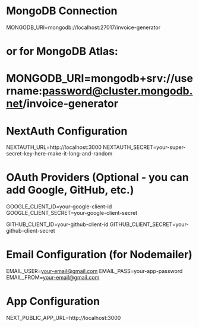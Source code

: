 # MongoDB Connection

MONGODB_URI=mongodb://localhost:27017/invoice-generator

# or for MongoDB Atlas:

# MONGODB_URI=mongodb+srv://username:password@cluster.mongodb.net/invoice-generator

# NextAuth Configuration

NEXTAUTH_URL=http://localhost:3000
NEXTAUTH_SECRET=your-super-secret-key-here-make-it-long-and-random

# OAuth Providers (Optional - you can add Google, GitHub, etc.)

GOOGLE_CLIENT_ID=your-google-client-id
GOOGLE_CLIENT_SECRET=your-google-client-secret

GITHUB_CLIENT_ID=your-github-client-id
GITHUB_CLIENT_SECRET=your-github-client-secret

# Email Configuration (for Nodemailer)

EMAIL_USER=your-email@gmail.com
EMAIL_PASS=your-app-password
EMAIL_FROM=your-email@gmail.com

# App Configuration

NEXT_PUBLIC_APP_URL=http://localhost:3000
